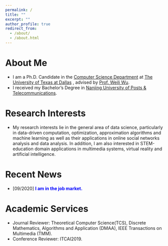 ```yaml
---
permalink: /
title: ""
excerpt: ""
author_profile: true
redirect_from: 
  - /about/
  - /about.html
---
```


# About Me 
* I am a Ph.D. Candidate in the [Computer Science Department](https://cs.utdallas.edu/) at [The University of Texas at Dallas](https://www.utdallas.edu/) , advised by [Prof. Weili Wu](https://personal.utdallas.edu/~weiliwu/).
* I received my Bachelor’s Degree in [Nanjing University of Posts & Telecommunications](http://www.njupt.edu.cn/en/).

# Research Interests
* My research interests lie in the general area of data science, particularly in data-driven computation, optimization, approximation algorithms and machine learning as well as their applications in online social networks analysis and data analysis. In addition, I am also interested in STEM-education domain applications in multimedia systems, virtual reality and artificial intelligence.

# Recent News
* [09/2020] <b><span style="color:blue">I am in the job market.</span></b>

# Academic Services
* Journal Reviewer: Theoretical Computer Science(TCS), Discrete Mathematics, Algorithms and Application (DMAA), IEEE Transactions on Multimedia (TMM).
* Conference Reviewer: ITCAI2019.

